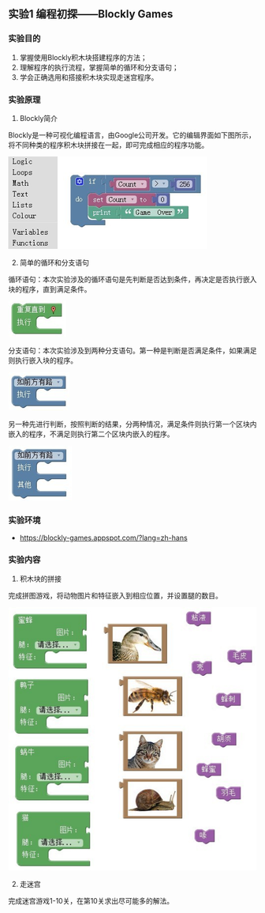 
##  实验1  编程初探——Blockly Games



###  实验目的


1. 掌握使用Blockly积木块搭建程序的方法；
2. 理解程序的执行流程，掌握简单的循环和分支语句；
3. 学会正确选用和搭接积木块实现走迷宫程序。


### 实验原理

1. Blockly简介
 


Blockly是一种可视化编程语言，由Google公司开发。它的编辑界面如下图所示，将不同种类的程序积木块拼接在一起，即可完成相应的程序功能。

![](blockly.jpg)

2. 简单的循环和分支语句

循环语句：本次实验涉及的循环语句是先判断是否达到条件，再决定是否执行嵌入块的程序，直到满足条件。


![](重复直到.jpg)
   
分支语句：本次实验涉及到两种分支语句。第一种是判断是否满足条件，如果满足则执行嵌入块的程序。


![](如执行.jpg)

另一种先进行判断，按照判断的结果，分两种情况，满足条件则执行第一个区块内嵌入的程序，不满足则执行第二个区块内嵌入的程序。

![](如执行其他.jpg)


### 实验环境

* https://blockly-games.appspot.com/?lang=zh-hans




### 实验内容

1. 积木块的拼接

完成拼图游戏，将动物图片和特征嵌入到相应位置，并设置腿的数目。

![](拼图.jpg)

2. 走迷宫


完成迷宫游戏1-10关，在第10关求出尽可能多的解法。



